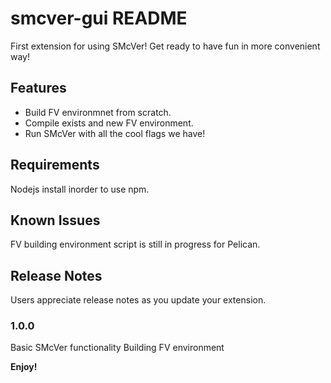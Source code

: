 # smcver-gui README

First extension for using SMcVer! Get ready to have fun in more convenient way!

## Features

- Build FV environmnet from scratch.
- Compile exists and new FV environment.
- Run SMcVer with all the cool flags we have!

## Requirements

Nodejs install inorder to use npm.

## Known Issues

FV building environment script is still in progress for Pelican.

## Release Notes

Users appreciate release notes as you update your extension.

### 1.0.0

Basic SMcVer functionality
Building FV environment

**Enjoy!**
